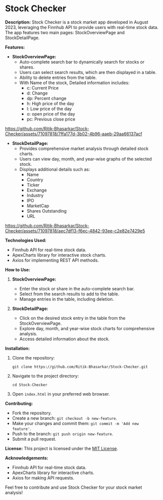 # Stock Checker

**Description:**
Stock Checker is a stock market app developed in August 2023, leveraging the Finnhub API to provide users with real-time stock data. The app features two main pages: StockOverviewPage and StockDetailPage. 

**Features:**
- **StockOverviewPage:**
  - Auto-complete search bar to dynamically search for stocks or shares.
  - Users can select search results, which are then displayed in a table.
  - Ability to delete entries from the table.
  - With Name of the stock, Detailed information includes:
    - c: Current Price
    - d: Change
    - dp: Percent change
    - h: High price of the day
    - l: Low price of the day
    - o: open price of the day
    - pc: Previous close price

https://github.com/Ritik-Bhasarkar/Stock-Checker/assets/71097818/7ffa177d-3b02-4b96-aaeb-29aa66137acf
 
- **StockDetailPage:**
  - Provides comprehensive market analysis through detailed stock charts.
  - Users can view day, month, and year-wise graphs of the selected stock.
  - Displays additional details such as:
    - Name
    - Country
    - Ticker
    - Exchange
    - Industry
    - IPO
    - MarketCap
    - Shares Outstanding
    - URL
   

https://github.com/Ritik-Bhasarkar/Stock-Checker/assets/71097818/aec7df13-f6ec-4842-93ee-c2e82e7429e5  

**Technologies Used:**
- Finnhub API for real-time stock data.
- ApexCharts library for interactive stock charts.
- Axios for implementing REST API methods.

**How to Use:**
1. **StockOverviewPage:**
   - Enter the stock or share in the auto-complete search bar.
   - Select from the search results to add to the table.
   - Manage entries in the table, including deletion.

2. **StockDetailPage:**
   - Click on the desired stock entry in the table from the StockOverviewPage.
   - Explore day, month, and year-wise stock charts for comprehensive analysis.
   - Access detailed information about the stock.

**Installation:**
1. Clone the repository:
   ```
   git clone https://github.com/Ritik-Bhasarkar/Stock-Checker.git
   ```
2. Navigate to the project directory:
   ```
   cd Stock-Checker
   ```
3. Open `index.html` in your preferred web browser.

**Contributing:**
- Fork the repository.
- Create a new branch: `git checkout -b new-feature`.
- Make your changes and commit them: `git commit -m 'Add new feature'`.
- Push to the branch: `git push origin new-feature`.
- Submit a pull request.

**License:**
This project is licensed under the [MIT License](LICENSE).

**Acknowledgements:**
- Finnhub API for real-time stock data.
- ApexCharts library for interactive charts.
- Axios for making API requests.

Feel free to contribute and use Stock Checker for your stock market analysis!
